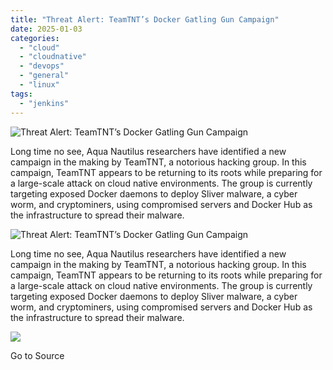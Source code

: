 ```yaml
---
title: "Threat Alert: TeamTNT’s Docker Gatling Gun Campaign"
date: 2025-01-03
categories: 
  - "cloud"
  - "cloudnative"
  - "devops"
  - "general"
  - "linux"
tags: 
  - "jenkins"
---
```


![Threat Alert: TeamTNT’s Docker Gatling Gun Campaign](https://blog.aquasec.com/hubfs/blog-main-TeamTNT-Docker-Gun-1200x628-2024%20final.jpg)

Long time no see, Aqua Nautilus researchers have identified a new campaign in the making by TeamTNT, a notorious hacking group. In this campaign, TeamTNT appears to be returning to its roots while preparing for a large-scale attack on cloud native environments. The group is currently targeting exposed Docker daemons to deploy Sliver malware, a cyber worm, and cryptominers, using compromised servers and Docker Hub as the infrastructure to spread their malware.  

![Threat Alert: TeamTNT’s Docker Gatling Gun Campaign](https://blog.aquasec.com/hubfs/blog-main-TeamTNT-Docker-Gun-1200x628-2024%20final.jpg)

Long time no see, Aqua Nautilus researchers have identified a new campaign in the making by TeamTNT, a notorious hacking group. In this campaign, TeamTNT appears to be returning to its roots while preparing for a large-scale attack on cloud native environments. The group is currently targeting exposed Docker daemons to deploy Sliver malware, a cyber worm, and cryptominers, using compromised servers and Docker Hub as the infrastructure to spread their malware.  

![](https://track.hubspot.com/__ptq.gif?a=1665891&k=14&r=https%3A%2F%2Fblog.aquasec.com%2Fthreat-alert-teamtnts-docker-gatling-gun-campaign&bu=https%253A%252F%252Fblog.aquasec.com&bvt=rss)

Go to Source

